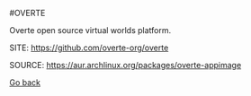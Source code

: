 #OVERTE

 Overte open source virtual worlds platform.

 SITE: https://github.com/overte-org/overte

 SOURCE: https://aur.archlinux.org/packages/overte-appimage

 [Go back](https://portable-linux-apps.github.io/apps.html)
